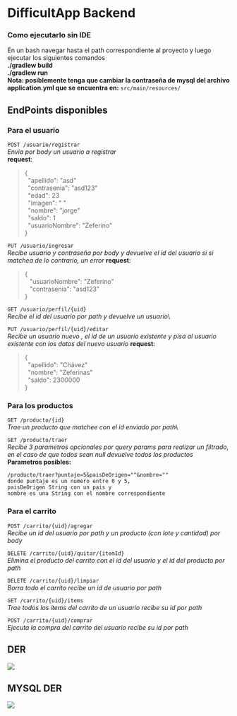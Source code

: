 # DifficultApp Backend 


### Como ejecutarlo sin IDE
En un bash navegar hasta el path correspondiente al proyecto y luego ejecutar los siguientes comandos\
**./gradlew build** \
**./gradlew run**\
**Nota: posiblemente tenga que cambiar la contraseña de mysql del archivo application.yml que se encuentra en:** `src/main/resources/`

## EndPoints disponibles

### Para el usuario

`POST /usuario/registrar`\
*Envia por body un usuario a registrar*\
**request**:
>{\
&ensp;"apellido": "asd"\
&ensp;"contrasenia": "asd123"\
&ensp;"edad": 23\
&ensp;"imagen": " "\
&ensp;"nombre": "jorge"\
&ensp;"saldo": 1\
&ensp;"usuarioNombre": "Zeferino"\
>}

`PUT /usuario/ingresar`\
*Recibe usuario y contraseña por body y devuelve el id del usuario si si matchea de lo contrario, un error*
**request**:
>{\
&ensp; "usuarioNombre": "Zeferino"\
&ensp; "contrasenia": "asd123"\
>}

`GET /usuario/perfil/{uid}`\
*Recibe el id del usuario por path y devuelve un usuario*\

`PUT /usuario/perfil/{uid}/editar`\
*Recibe un usuario nuevo , el id de un usuario existente y pisa al usuario existente con los datos del nuevo usuario*
**request**:
>{\
&ensp;"apellido": "Chávez"\
&ensp;"nombre": "Zeferinas"\
&ensp;"saldo": 2300000\
>}

### Para los productos

`GET /producto/{id}`\
*Trae un producto que matchee con el id enviado por path*\

`GET /producto/traer`\
*Recibe 3 parametros opcionales por query params para realizar un filtrado, en el caso de que todos sean null devuelve todos los productos*\
**Parametros posibles:**

    /producto/traer?puntaje=5&paisDeOrigen=""&nombre=""
    donde puntaje es un numero entre 0 y 5,
    paisDeOrigen String con un pais y
    nombre es una String con el nombre correspondiente
     



### Para el carrito
`POST /carrito/{uid}/agregar`\
*Recibe un id del usuario por path y un producto (con lote y cantidad) por body*

`DELETE /carrito/{uid}/quitar/{itemId}`\
*Elimina el producto del carrito con el id del usuario y el id del producto por path*

`DELETE /carrito/{uid}/limpiar`\
*Borra todo el carrito recibe un id de usuario por path*

`GET /carrito/{uid}/items`\
*Trae todos los items del carrito de un usuario recibe su id por path*

`POST /carrito/{uid}/comprar`\
*Ejecuta la compra del carrito del usuario recibe su id por path*

## DER
![](https://i.imgur.com/AZF5yKi.png)

## MYSQL DER
![](https://i.imgur.com/qPlrocx.png)
